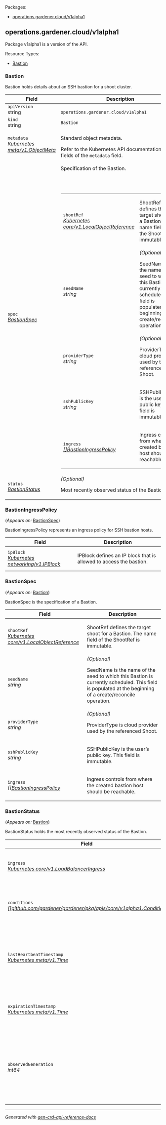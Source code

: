 <p>Packages:</p>
<ul>
<li>
<a href="#operations.gardener.cloud%2fv1alpha1">operations.gardener.cloud/v1alpha1</a>
</li>
</ul>
<h2 id="operations.gardener.cloud/v1alpha1">operations.gardener.cloud/v1alpha1</h2>
<p>
<p>Package v1alpha1 is a version of the API.</p>
</p>
Resource Types:
<ul><li>
<a href="#operations.gardener.cloud/v1alpha1.Bastion">Bastion</a>
</li></ul>
<h3 id="operations.gardener.cloud/v1alpha1.Bastion">Bastion
</h3>
<p>
<p>Bastion holds details about an SSH bastion for a shoot cluster.</p>
</p>
<table>
<thead>
<tr>
<th>Field</th>
<th>Description</th>
</tr>
</thead>
<tbody>
<tr>
<td>
<code>apiVersion</code></br>
string</td>
<td>
<code>
operations.gardener.cloud/v1alpha1
</code>
</td>
</tr>
<tr>
<td>
<code>kind</code></br>
string
</td>
<td><code>Bastion</code></td>
</tr>
<tr>
<td>
<code>metadata</code></br>
<em>
<a href="https://kubernetes.io/docs/reference/generated/kubernetes-api/v1.19/#objectmeta-v1-meta">
Kubernetes meta/v1.ObjectMeta
</a>
</em>
</td>
<td>
<p>Standard object metadata.</p>
Refer to the Kubernetes API documentation for the fields of the
<code>metadata</code> field.
</td>
</tr>
<tr>
<td>
<code>spec</code></br>
<em>
<a href="#operations.gardener.cloud/v1alpha1.BastionSpec">
BastionSpec
</a>
</em>
</td>
<td>
<p>Specification of the Bastion.</p>
<br/>
<br/>
<table>
<tr>
<td>
<code>shootRef</code></br>
<em>
<a href="https://kubernetes.io/docs/reference/generated/kubernetes-api/v1.19/#localobjectreference-v1-core">
Kubernetes core/v1.LocalObjectReference
</a>
</em>
</td>
<td>
<p>ShootRef defines the target shoot for a Bastion. The name field of the ShootRef is immutable.</p>
</td>
</tr>
<tr>
<td>
<code>seedName</code></br>
<em>
string
</em>
</td>
<td>
<em>(Optional)</em>
<p>SeedName is the name of the seed to which this Bastion is currently scheduled. This field is populated
at the beginning of a create/reconcile operation.</p>
</td>
</tr>
<tr>
<td>
<code>providerType</code></br>
<em>
string
</em>
</td>
<td>
<em>(Optional)</em>
<p>ProviderType is cloud provider used by the referenced Shoot.</p>
</td>
</tr>
<tr>
<td>
<code>sshPublicKey</code></br>
<em>
string
</em>
</td>
<td>
<p>SSHPublicKey is the user&rsquo;s public key. This field is immutable.</p>
</td>
</tr>
<tr>
<td>
<code>ingress</code></br>
<em>
<a href="#operations.gardener.cloud/v1alpha1.BastionIngressPolicy">
[]BastionIngressPolicy
</a>
</em>
</td>
<td>
<p>Ingress controls from where the created bastion host should be reachable.</p>
</td>
</tr>
</table>
</td>
</tr>
<tr>
<td>
<code>status</code></br>
<em>
<a href="#operations.gardener.cloud/v1alpha1.BastionStatus">
BastionStatus
</a>
</em>
</td>
<td>
<em>(Optional)</em>
<p>Most recently observed status of the Bastion.</p>
</td>
</tr>
</tbody>
</table>
<h3 id="operations.gardener.cloud/v1alpha1.BastionIngressPolicy">BastionIngressPolicy
</h3>
<p>
(<em>Appears on:</em>
<a href="#operations.gardener.cloud/v1alpha1.BastionSpec">BastionSpec</a>)
</p>
<p>
<p>BastionIngressPolicy represents an ingress policy for SSH bastion hosts.</p>
</p>
<table>
<thead>
<tr>
<th>Field</th>
<th>Description</th>
</tr>
</thead>
<tbody>
<tr>
<td>
<code>ipBlock</code></br>
<em>
<a href="https://kubernetes.io/docs/reference/generated/kubernetes-api/v1.19/#ipblock-v1-networking">
Kubernetes networking/v1.IPBlock
</a>
</em>
</td>
<td>
<p>IPBlock defines an IP block that is allowed to access the bastion.</p>
</td>
</tr>
</tbody>
</table>
<h3 id="operations.gardener.cloud/v1alpha1.BastionSpec">BastionSpec
</h3>
<p>
(<em>Appears on:</em>
<a href="#operations.gardener.cloud/v1alpha1.Bastion">Bastion</a>)
</p>
<p>
<p>BastionSpec is the specification of a Bastion.</p>
</p>
<table>
<thead>
<tr>
<th>Field</th>
<th>Description</th>
</tr>
</thead>
<tbody>
<tr>
<td>
<code>shootRef</code></br>
<em>
<a href="https://kubernetes.io/docs/reference/generated/kubernetes-api/v1.19/#localobjectreference-v1-core">
Kubernetes core/v1.LocalObjectReference
</a>
</em>
</td>
<td>
<p>ShootRef defines the target shoot for a Bastion. The name field of the ShootRef is immutable.</p>
</td>
</tr>
<tr>
<td>
<code>seedName</code></br>
<em>
string
</em>
</td>
<td>
<em>(Optional)</em>
<p>SeedName is the name of the seed to which this Bastion is currently scheduled. This field is populated
at the beginning of a create/reconcile operation.</p>
</td>
</tr>
<tr>
<td>
<code>providerType</code></br>
<em>
string
</em>
</td>
<td>
<em>(Optional)</em>
<p>ProviderType is cloud provider used by the referenced Shoot.</p>
</td>
</tr>
<tr>
<td>
<code>sshPublicKey</code></br>
<em>
string
</em>
</td>
<td>
<p>SSHPublicKey is the user&rsquo;s public key. This field is immutable.</p>
</td>
</tr>
<tr>
<td>
<code>ingress</code></br>
<em>
<a href="#operations.gardener.cloud/v1alpha1.BastionIngressPolicy">
[]BastionIngressPolicy
</a>
</em>
</td>
<td>
<p>Ingress controls from where the created bastion host should be reachable.</p>
</td>
</tr>
</tbody>
</table>
<h3 id="operations.gardener.cloud/v1alpha1.BastionStatus">BastionStatus
</h3>
<p>
(<em>Appears on:</em>
<a href="#operations.gardener.cloud/v1alpha1.Bastion">Bastion</a>)
</p>
<p>
<p>BastionStatus holds the most recently observed status of the Bastion.</p>
</p>
<table>
<thead>
<tr>
<th>Field</th>
<th>Description</th>
</tr>
</thead>
<tbody>
<tr>
<td>
<code>ingress</code></br>
<em>
<a href="https://kubernetes.io/docs/reference/generated/kubernetes-api/v1.19/#loadbalanceringress-v1-core">
Kubernetes core/v1.LoadBalancerIngress
</a>
</em>
</td>
<td>
<em>(Optional)</em>
<p>Ingress holds the public IP and/or hostname of the bastion instance.</p>
</td>
</tr>
<tr>
<td>
<code>conditions</code></br>
<em>
<a href="./core.md#core.gardener.cloud/v1alpha1.Condition">
[]github.com/gardener/gardener/pkg/apis/core/v1alpha1.Condition
</a>
</em>
</td>
<td>
<em>(Optional)</em>
<p>Conditions represents the latest available observations of a Bastion&rsquo;s current state.</p>
</td>
</tr>
<tr>
<td>
<code>lastHeartbeatTimestamp</code></br>
<em>
<a href="https://kubernetes.io/docs/reference/generated/kubernetes-api/v1.19/#time-v1-meta">
Kubernetes meta/v1.Time
</a>
</em>
</td>
<td>
<em>(Optional)</em>
<p>LastHeartbeatTimestamp is the time when the bastion was last marked as
not to be deleted. When this is set, the ExpirationTimestamp is advanced
as well.</p>
</td>
</tr>
<tr>
<td>
<code>expirationTimestamp</code></br>
<em>
<a href="https://kubernetes.io/docs/reference/generated/kubernetes-api/v1.19/#time-v1-meta">
Kubernetes meta/v1.Time
</a>
</em>
</td>
<td>
<em>(Optional)</em>
<p>ExpirationTimestamp is the time after which a Bastion is supposed to be
garbage collected.</p>
</td>
</tr>
<tr>
<td>
<code>observedGeneration</code></br>
<em>
int64
</em>
</td>
<td>
<em>(Optional)</em>
<p>ObservedGeneration is the most recent generation observed for this Bastion. It corresponds to the
Bastion&rsquo;s generation, which is updated on mutation by the API Server.</p>
</td>
</tr>
</tbody>
</table>
<hr/>
<p><em>
Generated with <a href="https://github.com/ahmetb/gen-crd-api-reference-docs">gen-crd-api-reference-docs</a>
</em></p>
